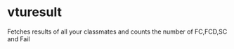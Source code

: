 vturesult
=========

Fetches results of all your classmates and counts the number of FC,FCD,SC and Fail
